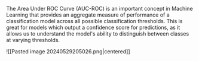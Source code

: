 The Area Under ROC Curve (AUC-ROC) is an important concept in Machine Learning that provides an aggregate measure of performance of a classification model across all possible classification thresholds. This is great for models which output a confidence score for predictions, as it allows us to understand the model's ability to distinguish between classes at varying thresholds.

![[Pasted image 20240529205026.png|centered]]
